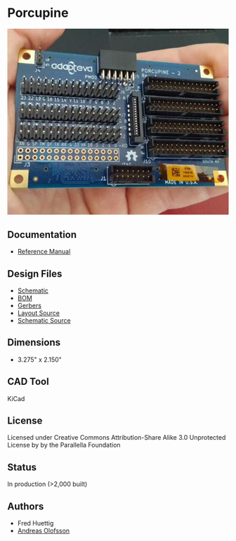 Porcupine
=================================

![front](docs/porcupine.jpg)


## Documentation
* [Reference Manual](docs/porcupine_manual.md)

## Design Files

* [Schematic](docs/porcupine_schematic.pdf)
* [BOM](porcupine_bom.xls)
* [Gerbers](mfg)
* [Layout Source](porcupine.pro)
* [Schematic Source](porcupine.sch)

## Dimensions
* 3.275" x 2.150" 

## CAD Tool

KiCad

## License

Licensed under Creative Commons Attribution-Share Alike 3.0 Unprotected License by by the Parallella Foundation

## Status

In production (>2,000 built)

## Authors

* Fred Huettig
* [Andreas Olofsson](https://github.com/aolofsson)








